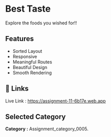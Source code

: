 # Best Taste

Explore the foods you wished for!!

## Features

- Sorted Layout
- Responsive
- Meaningful Routes
- Beautiful Design
- Smooth Rendering

## 🔗 Links

Live Link : https://assignment-11-6b17e.web.app

## Selected Category

**Category :** Assignment_category_0005.
